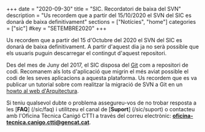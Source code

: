 +++
date        = "2020-09-30"
title       = "SIC. Recordatori de baixa del SVN"
description = "Us recordem que a partir del 15/10/2020 el SVN del SIC es donarà de baixa definitivament"
sections    = ["Notícies", "home"]
categories  = ["sic"]
#key         = "SETEMBRE2020"
+++

Us recordem que a partir del 15 d'Octubre del 2020 el SVN del SIC es donarà de baixa definitivament.
A partir d'aquest dia ja no serà possible que els usuaris puguin descarregar el contingut d'aquest repositori.

Des del mes de Juny del 2017, el SIC disposa del <a href="https://git.intranet.gencat.cat" target="blank_">Git</a> com a repositori de codi.
Recomanem als lots d'aplicació que migrin el més aviat possible el codi de les seves aplicacions a aquesta plataforma.
Us recordem que es va publicar un tutorial sobre com realitzar la migració de SVN a Git en un
<a href="http://canigo.ctti.gencat.cat/howtos/2017-07-Howto-Migrar-repositori-SVN-a-repositori-GIT/" target="blank_">howto al web d'Arquitectura</a>.

Si teniu qualsevol dubte o problema assegureu-vos de no trobar resposta a les [**FAQ**] (/sic/faq) i utilitzeu el canal de [**Suport**] (/sic/suport)
o contacteu amb l'Oficina Tècnica Canigó CTTI a través del correu electrònic: **oficina-tecnica.canigo.ctti@gencat.cat**.